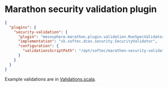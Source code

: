 # Marathon security validation plugin

```json
{
  "plugins": {
    "security-validation": {
      "plugin": "mesosphere.marathon.plugin.validation.RunSpecValidator",
      "implementation": "sk.softec.dcos.security.SecurityValidator",
      "configuration": {
        "validationsScriptPath": "/opt/softec/marathon-security-validations.scala"
      }
    }
  }
} 
```

Example validations are in [Validations.scala](src/test/scala/sk/softec/dcos/security/example/Validations.scala).